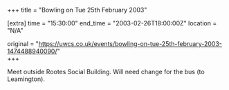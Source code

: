 +++
title = "Bowling on Tue 25th February 2003"

[extra]
time = "15:30:00"
end_time = "2003-02-26T18:00:00Z"
location = "N/A"

original = "https://uwcs.co.uk/events/bowling-on-tue-25th-february-2003-1474488940090/"    
+++

Meet outside Rootes Social Building. Will need change for the bus (to Leamington).

